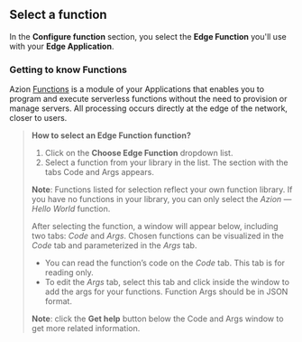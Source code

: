 ## Select a function

In the **Configure function** section, you select the **Edge Function** you'll use with your **Edge Application**.

### Getting to know Functions

Azion [Functions](https://www.azion.com/en/documentation/products/edge-application/edge-functions) is a module of your Applications that enables you to program and execute serverless functions without the need to provision or manage servers. All processing occurs directly at the edge of the network, closer to users.

> **How to select an Edge Function function?**
>
> 1. Click on the **Choose Edge Function** dropdown list.
> 2. Select a function from your library in the list. The section with the tabs Code and Args appears.
>
> **Note**: Functions listed for selection reflect your own function library. If you have no functions in your library, you can only select the *Azion — Hello World* function.
>
> After selecting the function, a window will appear below, including two tabs: *Code* and *Args*.
> Chosen functions can be visualized in the *Code* tab and parameterized in the *Args* tab.
>
> - You can read the function’s code on the *Code* tab. This tab is for reading only.
> - To edit the *Args* tab, select this tab and click inside the window to add the args for your functions. Function Args should be in JSON format.
>
> **Note**: click the **Get help** button below the Code and Args window to get more related information.
